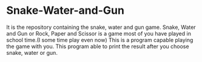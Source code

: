 # Snake-Water-and-Gun
It is the repository containing the snake, water and gun game.
Snake, Water and Gun or Rock, Paper and Scissor is a game most of you have played in school time.(I some time play even now)
This is a program capable playing the game with you.
This program able to print the result after you choose snake, water or gun.
